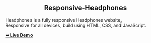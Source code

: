 <h2 align="center">Responsive-Headphones</h2>  

  Headphones is a fully responsive Headphones website, <br />Responsive for all devices, build using HTML, CSS, and JavaScript.

  <a href="https://YujiTech.github.io/grilli/"><strong>➥ Live Demo</strong></a>
